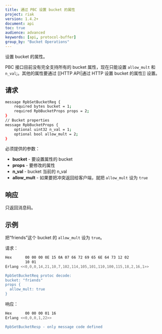 ```yaml
---
title: 通过 PBC 设置 bucket 的属性
project: riak
version: 1.4.2+
document: api
toc: true
audience: advanced
keywords: [api, protocol-buffer]
group_by: "Bucket Operations"
---
```


设置 bucket 的属性。

<div class="note">
<p>PBC 接口目前没有完全支持所有的 bucket 属性，现在只能设置 <code>allow_mult</code> 和 <code>n_val</code>;。其他的属性要通过 [[HTTP API|通过 HTTP 设置 bucket 的属性]] 设置。</p>
</div>

## 请求

```bash
message RpbSetBucketReq {
    required bytes bucket = 1;
    required RpbBucketProps props = 2;
}
// Bucket properties
message RpbBucketProps {
    optional uint32 n_val = 1;
    optional bool allow_mult = 2;
}
```

必须提供的参数：

* **bucket** - 要设置属性的 bucket
* **props** - 要修改的属性
* **n_val** - bucket 当前的 n_val
* **allow_mult** - 如果要把冲突返回给客户端，就把 `allow_mult` 设为 `true`

## 响应

只返回消息码。

## 示例

把“friends”这个 bucket 的 `allow_mult` 设为 `true`。

请求：

```bash
Hex      00 00 00 0E 15 0A 07 66 72 69 65 6E 64 73 12 02
         10 01
Erlang <<0,0,0,14,21,10,7,102,114,105,101,110,100,115,18,2,16,1>>

RpbSetBucketReq protoc decode:
bucket: "friends"
props {
  allow_mult: true
}
```

响应：

```bash
Hex      00 00 00 01 16
Erlang <<0,0,0,1,22>>

RpbSetBucketResp - only message code defined
```
